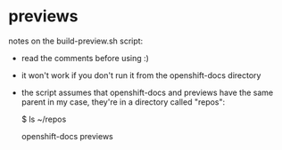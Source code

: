 # previews

notes on the build-preview.sh script:

- read the comments before using :)
- it won't work if you don't run it from the openshift-docs directory
- the script assumes that openshift-docs and previews have the same parent
  in my case, they're in a directory called "repos":
  
  $ ls ~/repos
  
  openshift-docs previews
